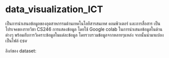 # data_visualization_ICT
เป็นการนำเสนอข้อมูลของอุตสาหกรรมด้านเทคโนโลยีสารสนเทศ คอมพิวเตอร์ และการสื่อสาร
เป็นโปรเจคของรายวิชา CS246 การแสดงข้อมูล โดยใช้ Google colab ในการนำเสนอข้อมูลในด้านต่างๆ พร้อมกับการวิเคราะข้อมูลในแต่ละข้อมูล โดยรวบรวมข้อมูลจากหลายๆแหล่ง จากนั้นนำมาแปลงเป็นไฟล์ csv

ลิงก์ของ dataset:
